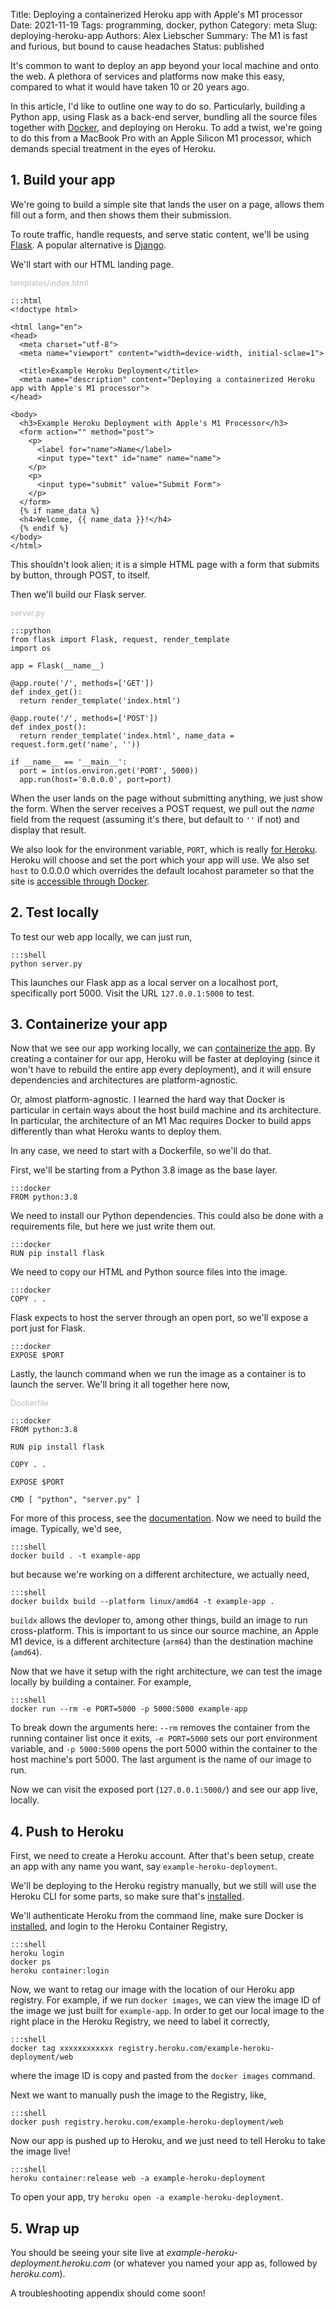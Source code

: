 Title: Deploying a containerized Heroku app with Apple's M1 processor
Date: 2021-11-19
Tags: programming, docker, python
Category: meta
Slug: deploying-heroku-app
Authors: Alex Liebscher
Summary: The M1 is fast and furious, but bound to cause headaches
Status: published

<style >
.file-name {
  color: #bbb;
  font-size: 0.9em;
}
</style>

It's common to want to deploy an app beyond your local machine and onto the web. A plethora of services and platforms now make this easy, compared to what it would have taken 10 or 20 years ago.

In this article, I'd like to outline one way to do so. Particularly, building a Python app, using Flask as a back-end server, bundling all the source files together with [Docker](https://www.heroku.com/), and deploying on Heroku. To add a twist, we're going to do this from a MacBook Pro with an Apple Silicon M1 processor, which demands special treatment in the eyes of Heroku.

## 1. Build your app

We're going to build a simple site that lands the user on a page, allows them fill out a form, and then shows them their submission.

To route traffic, handle requests, and serve static content, we'll be using [Flask](https://flask.palletsprojects.com/). A popular alternative is [Django](https://www.djangoproject.com/).

We'll start with our HTML landing page.

<div class="file-name">templates/index.html</div>

    :::html
    <!doctype html>

    <html lang="en">
    <head>
      <meta charset="utf-8">
      <meta name="viewport" content="width=device-width, initial-sclae=1">

      <title>Example Heroku Deployment</title>
      <meta name="description" content="Deploying a containerized Heroku app with Apple's M1 processor">
    </head>

    <body>
      <h3>Example Heroku Deployment with Apple's M1 Processor</h3>
      <form action="" method="post">
        <p>
          <label for="name">Name</label>
          <input type="text" id="name" name="name">
        </p>
        <p>
          <input type="submit" value="Submit Form">
        </p>
      </form>
      {% if name_data %}
      <h4>Welcome, {{ name_data }}!</h4>
      {% endif %}
    </body>
    </html>

This shouldn't look alien; it is a simple HTML page with a form that submits by button, through POST, to itself. 

Then we'll build our Flask server.

<div class="file-name">server.py</div>

    :::python
    from flask import Flask, request, render_template
    import os

    app = Flask(__name__)

    @app.route('/', methods=['GET'])
    def index_get():
      return render_template('index.html')

    @app.route('/', methods=['POST'])
    def index_post():
      return render_template('index.html', name_data = request.form.get('name', ''))

    if __name__ == '__main__':
      port = int(os.environ.get('PORT', 5000))
      app.run(host='0.0.0.0', port=port)

When the user lands on the page without submitting anything, we just show the form. When the server receives a POST request, we pull out the *name* field from the request (assuming it's there, but default to `''` if not) and display that result.

We also look for the environment variable, `PORT`, which is really [for Heroku](https://blog.heroku.com/python_and_django). Heroku will choose and set the port which your app will use. We also set `host` to 0.0.0.0 which overrides the default locahost parameter so that the site is [accessible through Docker](https://stackoverflow.com/q/30323224/3234482).

## 2. Test locally

To test our web app locally, we can just run,

    :::shell
    python server.py

This launches our Flask app as a local server on a localhost port, specifically port 5000. Visit the URL `127.0.0.1:5000` to test.

## 3. Containerize your app

Now that we see our app working locally, we can [containerize the app](https://www.docker.com/blog/containerized-python-development-part-1/). By creating a container for our app, Heroku will be faster at deploying (since it won't have to rebuild the entire app every deployment), and it will ensure dependencies and architectures are platform-agnostic.

Or, almost platform-agnostic. I learned the hard way that Docker is particular in certain ways about the host build machine and its architecture. In particular, the architecture of an M1 Mac requires Docker to build apps differently than what Heroku wants to deploy them.

In any case, we need to start with a Dockerfile, so we'll do that.

First, we'll be starting from a Python 3.8 image as the base layer.

    :::docker
    FROM python:3.8

We need to install our Python dependencies. This could also be done with a requirements file, but here we just write them out.

    :::docker
    RUN pip install flask

We need to copy our HTML and Python source files into the image.

    :::docker
    COPY . .

Flask expects to host the server through an open port, so we'll expose a port just for Flask.

    :::docker
    EXPOSE $PORT

Lastly, the launch command when we run the image as a container is to launch the server. We'll bring it all together here now,

<div class="file-name">Dockerfile</div>

    :::docker
    FROM python:3.8

    RUN pip install flask

    COPY . .

    EXPOSE $PORT

    CMD [ "python", "server.py" ]

For more of this process, see the [documentation](https://devcenter.heroku.com/articles/container-registry-and-runtime). Now we need to build the image. Typically, we'd see,

    :::shell
    docker build . -t example-app

but because we're working on a different architecture, we actually need,

    :::shell
    docker buildx build --platform linux/amd64 -t example-app .

`buildx` allows the devloper to, among other things, build an image to run cross-platform. This is important to us since our source machine, an Apple M1 device, is a different architecture (`arm64`) than the destination machine (`amd64`).

Now that we have it setup with the right architecture, we can test the image locally by building a container. For example,

    :::shell
    docker run --rm -e PORT=5000 -p 5000:5000 example-app

To break down the arguments here: `--rm` removes the container from the running container list once it exits, `-e PORT=5000` sets our port environment variable, and `-p 5000:5000` opens the port 5000 within the container to the host machine's port 5000. The last argument is the name of our image to run.

Now we can visit the exposed port (`127.0.0.1:5000/`) and see our app live, locally.

## 4. Push to Heroku

First, we need to create a Heroku account. After that's been setup, create an app with any name you want, say `example-heroku-deployment`.

We'll be deploying to the Heroku registry manually, but we still will use the Heroku CLI for some parts, so make sure that's [installed](https://devcenter.heroku.com/articles/heroku-cli#download-and-install).

We'll authenticate Heroku from the command line, make sure Docker is [installed](https://docs.docker.com/get-docker/), and login to the Heroku Container Registry,

    :::shell
    heroku login
    docker ps
    heroku container:login

Now, we want to retag our image with the location of our Heroku app registry. For example, if we run `docker images`, we can view the image ID of the image we just built for `example-app`. In order to get our local image to the right place in the Heroku Registry, we need to label it correctly,

    :::shell
    docker tag xxxxxxxxxxxx registry.heroku.com/example-heroku-deployment/web

where the image ID is copy and pasted from the `docker images` command.

Next we want to manually push the image to the Registry, like,

    :::shell
    docker push registry.heroku.com/example-heroku-deployment/web

Now our app is pushed up to Heroku, and we just need to tell Heroku to take the image live!

    :::shell
    heroku container:release web -a example-heroku-deployment

To open your app, try `heroku open -a example-heroku-deployment`.

## 5. Wrap up

You should be seeing your site live at *example-heroku-deployment.heroku.com* (or whatever you named your app as, followed by *heroku.com*).

A troubleshooting appendix should come soon!

<!-- # Troubleshooting

## 1. Heroku H10 error

Notorious! -->